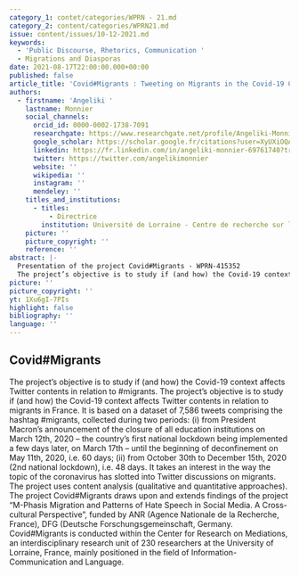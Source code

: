 ```yaml
---
category_1: contet/categories/WPRN - 21.md
category_2: content/categories/WPRN21.md
issue: content/issues/10-12-2021.md
keywords:
  - 'Public Discourse, Rhetorics, Communication '
  - Migrations and Diasporas
date: 2021-08-17T22:00:00.000+00:00
published: false
article_title: 'Covid#Migrants : Tweeting on Migrants in the Covid-19 Context'
authors:
  - firstname: 'Angeliki '
    lastname: Monnier
    social_channels:
      orcid_id: 0000-0002-1738-7091
      researchgate: https://www.researchgate.net/profile/Angeliki-Monnier
      google_scholar: https://scholar.google.fr/citations?user=XyUXiOQAAAAJ&hl=fr
      linkedin: https://fr.linkedin.com/in/angeliki-monnier-69761740?trk=author_mini-profile_title
      twitter: https://twitter.com/angelikimonnier
      website: ''
      wikipedia: ''
      instagram: ''
      mendeley: ''
    titles_and_institutions:
      - titles:
          - Directrice
        institution: Université de Lorraine - Centre de recherche sur les médiations
    picture: ''
    picture_copyright: ''
    reference: ''
abstract: |-
  Presentation of the project Covid#Migrants - WPRN-415352
  The project’s objective is to study if (and how) the Covid-19 context affects Twitter contents in relation to #migrants.The project’s objective is to study if (and how) the Covid-19 context affects Twitter contents in relation to migrants in France. It is based on a dataset of 7,586 tweets comprising the hashtag #migrants, collected during two periods: (i) from President Macron’s announcement of the closure of all education institutions on March 12th, 2020 – the country’s first national lockdown being implemented a few days later, on March 17th – until the beginning of deconfinement on May 11th, 2020, i.e. 60 days; (ii) from October 30th to December 15th, 2020 (2nd national lockdown), i.e. 48 days. It takes an interest in the way the topic of the coronavirus has slotted into Twitter discussions on migrants. The project uses content analysis (qualitative and quantitative approaches).
picture: ''
picture_copyright: ''
yt: 1Xu6gI-7PIs
highlight: false
bibliography: ''
language: ''
---
```


## Covid#Migrants

The project’s objective is to study if (and how) the Covid-19 context affects Twitter contents in relation to #migrants. The project’s objective is to study if (and how) the Covid-19 context affects Twitter contents in relation to migrants in France. It is based on a dataset of 7,586 tweets comprising the hashtag #migrants, collected during two periods: (i) from President Macron’s announcement of the closure of all education institutions on March 12th, 2020 – the country’s first national lockdown being implemented a few days later, on March 17th – until the beginning of deconfinement on May 11th, 2020, i.e. 60 days; (ii) from October 30th to December 15th, 2020 (2nd national lockdown), i.e. 48 days. It takes an interest in the way the topic of the coronavirus has slotted into Twitter discussions on migrants. The project uses content analysis (qualitative and quantitative approaches). The project Covid#Migrants draws upon and extends findings of the project “M-Phasis Migration and Patterns of Hate Speech in Social Media. A Cross-cultural Perspective”, funded by ANR (Agence Nationale de la Recherche, France), DFG (Deutsche Forschungsgemeinschaft, Germany. Covid#Migrants is conducted within the Center for Research on Mediations, an interdisciplinary research unit of 230 researchers at the University of Lorraine, France, mainly positioned in the field of Information-Communication and Language.

<Youtube yt="1Xu6gI-7PIs&list=PLLv_k1nsHewlD-pB7BCWsiQnNvb_NhPpO&index=32" caption ="#WPRN21 presentation AM3"></Youtube>

